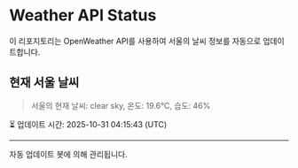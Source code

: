 
# Weather API Status

이 리포지토리는 OpenWeather API를 사용하여 서울의 날씨 정보를 자동으로 업데이트합니다.

## 현재 서울 날씨
> 서울의 현재 날씨: clear sky, 온도: 19.6°C, 습도: 46%

⏳ 업데이트 시간: 2025-10-31 04:15:43 (UTC)

---
자동 업데이트 봇에 의해 관리됩니다.
